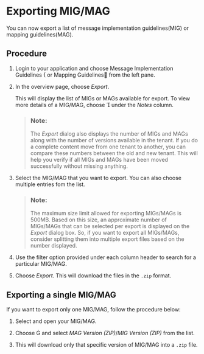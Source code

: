 <!-- loioc8bba26412d44253b734db432e736203 -->

<link rel="stylesheet" type="text/css" href="../css/sap-icons.css"/>

# Exporting MIG/MAG

You can now export a list of message implementation guidelines\(MIG\) or mapping guidelines\(MAG\).



<a name="loioc8bba26412d44253b734db432e736203__section_pyz_csc_4tb"/>

## Procedure

1.  Login to your application and choose Message Implementation Guidelines <span class="SAP-icons-V5"></span> or Mapping Guidelines:open_book: from the left pane.

2.  In the overview page, choose *Export*.

    This will display the list of MIGs or MAGs available for export. To view more details of a MIG/MAG, choose <span class="SAP-icons-V5"></span> under the *Notes* column.

    > ### Note:  
    > The *Export* dialog also displays the number of MIGs and MAGs along with the number of versions available in the tenant. If you do a complete content move from one tenant to another, you can compare these numbers between the old and new tenant. This will help you verify if all MIGs and MAGs have been moved successfully without missing anything.

3.  Select the MIG/MAG that you want to export. You can also choose multiple entries fom the list.

    > ### Note:  
    > The maximum size limit allowed for exporting MIGs/MAGs is 500MB. Based on this size, an approximate number of MIGs/MAGs that can be selected per export is displayed on the *Export* dialog box. So, if you want to export all MIGs/MAGs, consider splitting them into multiple export files based on the number displayed.

4.  Use the filter option provided under each column header to search for a particular MIG/MAG.
5.  Choose *Export*. This will download the files in the `.zip` format.



<a name="loioc8bba26412d44253b734db432e736203__section_ncn_fpw_pyb"/>

## Exporting a single MIG/MAG

If you want to export only one MIG/MAG, follow the procedure below:

1.  Select and open your MIG/MAG.

2.  Choose <span class="SAP-icons-V5"></span> and select *MAG Version \(ZIP\)*/*MIG Version \(ZIP\)* from the list.
3.  This will download only that specific version of MIG/MAG into a `.zip` file.

